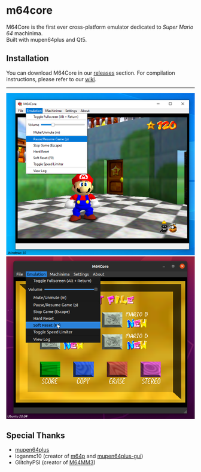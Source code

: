 # m64core
M64Core is the first ever cross-platform emulator dedicated to *Super Mario 64* machinima.<br>
Built with mupen64plus and Qt5.

## Installation
You can download M64Core in our [releases](https://github.com/projectcomet64/m64core/releases) section.
For compilation instructions, please refer to our [wiki](https://github.com/projectcomet64/m64core/wiki).

***

![windows](ss-windows10.png)
![ubuntu](ss-ubuntu2004.png)<br>

## Special Thanks
- [mupen64plus](https://github.com/mupen64plus)
- loganmc10 (creator of [m64p](https://m64p.github.io/) and [mupen64plus-gui](https://github.com/m64p/mupen64plus-gui))
- GlitchyPSI (creator of [M64MM3](https://github.com/projectcomet64/M64MM))

